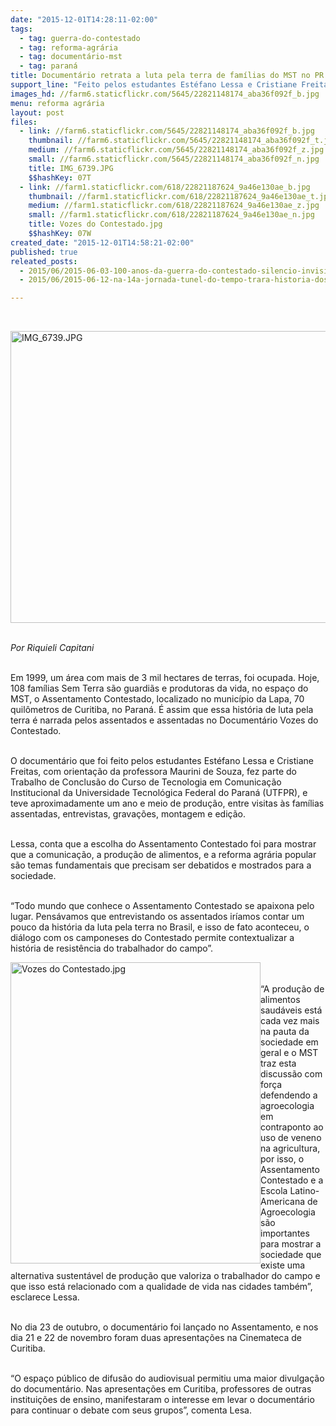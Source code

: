 ```yaml
---
date: "2015-12-01T14:28:11-02:00"
tags:
  - tag: guerra-do-contestado
  - tag: reforma-agrária
  - tag: documentário-mst
  - tag: paraná
title: Documentário retrata a luta pela terra de famílias do MST no PR
support_line: "Feito pelos estudantes Estéfano Lessa e Cristiane Freitas como parte do Trabalho de Conclusão do Curso de Tecnologia em Comunicação, o filme retrata a história do Assentamento Contestado no município da Lapa."
images_hd: //farm6.staticflickr.com/5645/22821148174_aba36f092f_b.jpg
menu: reforma agrária
layout: post
files:
  - link: //farm6.staticflickr.com/5645/22821148174_aba36f092f_b.jpg
    thumbnail: //farm6.staticflickr.com/5645/22821148174_aba36f092f_t.jpg
    medium: //farm6.staticflickr.com/5645/22821148174_aba36f092f_z.jpg
    small: //farm6.staticflickr.com/5645/22821148174_aba36f092f_n.jpg
    title: IMG_6739.JPG
    $$hashKey: 07T
  - link: //farm1.staticflickr.com/618/22821187624_9a46e130ae_b.jpg
    thumbnail: //farm1.staticflickr.com/618/22821187624_9a46e130ae_t.jpg
    medium: //farm1.staticflickr.com/618/22821187624_9a46e130ae_z.jpg
    small: //farm1.staticflickr.com/618/22821187624_9a46e130ae_n.jpg
    title: Vozes do Contestado.jpg
    $$hashKey: 07W
created_date: "2015-12-01T14:58:21-02:00"
published: true
releated_posts:
  - 2015/06/2015-06-03-100-anos-da-guerra-do-contestado-silencio-invisibilidade-e-miseria.md
  - 2015/06/2015-06-12-na-14a-jornada-tunel-do-tempo-trara-historia-dos-100-anos-da-guerra-do-contestado.md

---
```

<p>&nbsp;</p>

<p><img alt="IMG_6739.JPG" height="467" src="//farm1.staticflickr.com/704/23423066386_6e8ee03ef5_b.jpg" width="700" /></p>

<p><br />
<em>Por Riquieli Capitani</em></p>

<p><br />
Em 1999, um &aacute;rea com mais de 3 mil hectares de terras, foi ocupada. Hoje, 108 fam&iacute;lias Sem Terra s&atilde;o guardi&atilde;s e produtoras da vida, no espa&ccedil;o do MST, o Assentamento Contestado, localizado no munic&iacute;pio da Lapa, 70 quil&ocirc;metros de Curitiba, no Paran&aacute;. &Eacute; assim que essa hist&oacute;ria de luta pela terra &eacute; narrada pelos assentados e assentadas no Document&aacute;rio Vozes do Contestado.</p>

<p><br />
O document&aacute;rio que foi feito pelos estudantes Est&eacute;fano Lessa e Cristiane Freitas, com orienta&ccedil;&atilde;o da professora Maurini de Souza, fez parte do Trabalho de Conclus&atilde;o do Curso de Tecnologia em Comunica&ccedil;&atilde;o Institucional da Universidade Tecnol&oacute;gica Federal do Paran&aacute; (UTFPR), e teve aproximadamente um ano e meio de produ&ccedil;&atilde;o, entre visitas &agrave;s fam&iacute;lias assentadas, entrevistas, grava&ccedil;&otilde;es, montagem e edi&ccedil;&atilde;o.</p>

<p><br />
Lessa, conta que a escolha do Assentamento Contestado foi para mostrar que a comunica&ccedil;&atilde;o, a produ&ccedil;&atilde;o de alimentos, e a reforma agr&aacute;ria popular s&atilde;o temas fundamentais que precisam ser debatidos e mostrados para a sociedade.</p>

<p><br />
&ldquo;Todo mundo que conhece o Assentamento Contestado se apaixona pelo lugar. Pens&aacute;vamos que entrevistando os assentados ir&iacute;amos contar um pouco da hist&oacute;ria da luta pela terra no Brasil, e isso de fato aconteceu, o di&aacute;logo com os camponeses do Contestado permite contextualizar a hist&oacute;ria de resist&ecirc;ncia do trabalhador do campo&rdquo;.</p>

<p><img alt="Vozes do Contestado.jpg" height="482" src="//farm1.staticflickr.com/618/22821187624_9a46e130ae_b.jpg" style="float:left" width="400" /><br />
<br />
&ldquo;A produ&ccedil;&atilde;o de alimentos saud&aacute;veis est&aacute; cada vez mais na pauta da sociedade em geral e o MST traz esta discuss&atilde;o com for&ccedil;a defendendo a agroecologia em contraponto ao uso de veneno na agricultura, por isso, o Assentamento Contestado e a Escola Latino-Americana de Agroecologia s&atilde;o importantes para mostrar a sociedade que existe uma alternativa sustent&aacute;vel de produ&ccedil;&atilde;o que valoriza o trabalhador do campo e que isso est&aacute; relacionado com a qualidade de vida nas cidades tamb&eacute;m&rdquo;, esclarece Lessa.</p>

<p><br />
No dia 23 de outubro, o document&aacute;rio foi lan&ccedil;ado no Assentamento, e nos dia 21 e 22 de novembro foram duas apresenta&ccedil;&otilde;es na Cinemateca de Curitiba.</p>

<p><br />
&ldquo;O espa&ccedil;o p&uacute;blico de difus&atilde;o do audiovisual permitiu uma maior divulga&ccedil;&atilde;o do document&aacute;rio. Nas apresenta&ccedil;&otilde;es em Curitiba, professores de outras institui&ccedil;&otilde;es de ensino, manifestaram o interesse em levar o document&aacute;rio para continuar o debate com seus grupos&rdquo;, comenta Lesa.</p>
